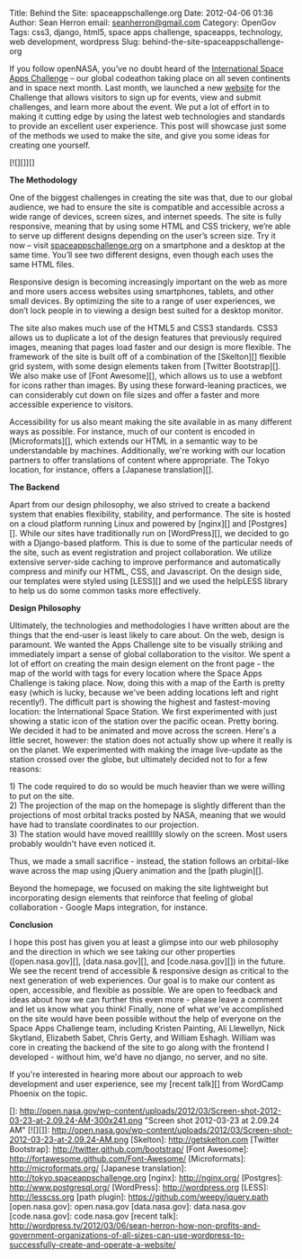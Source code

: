 Title: Behind the Site: spaceappschallenge.org
Date: 2012-04-06 01:36
Author: Sean Herron
email: seanherron@gmail.com
Category: OpenGov
Tags: css3, django, html5, space apps challenge, spaceapps, technology, web development, wordpress
Slug: behind-the-site-spaceappschallenge-org

If you follow openNASA, you’ve no doubt heard of the [International
Space Apps Challenge][] – our global codeathon taking place on all seven
continents and in space next month. Last month, we launched a new
[website][International Space Apps Challenge] for the Challenge that
allows visitors to sign up for events, view and submit challenges, and
learn more about the event. We put a lot of effort in to making it
cutting edge by using the latest web technologies and standards to
provide an excellent user experience. This post will showcase just some
of the methods we used to make the site, and give you some ideas for
creating one yourself.

[![][]][]

**The Methodology**

One of the biggest challenges in creating the site was that, due to our
global audience, we had to ensure the site is compatible and accessible
across a wide range of devices, screen sizes, and internet speeds. The
site is fully responsive, meaning that by using some HTML and CSS
trickery, we’re able to serve up different designs depending on the
user’s screen size. Try it now – visit
[spaceappschallenge.org][International Space Apps Challenge] on a
smartphone and a desktop at the same time. You’ll see two different
designs, even though each uses the same HTML files.

Responsive design is becoming increasingly important on the web as more
and more users access websites using smartphones, tablets, and other
small devices. By optimizing the site to a range of user experiences, we
don’t lock people in to viewing a design best suited for a desktop
monitor.

The site also makes much use of the HTML5 and CSS3 standards. CSS3
allows us to duplicate a lot of the design features that previously
required images, meaning that pages load faster and our design is more
flexible. The framework of the site is built off of a combination of the
[Skelton][] flexible grid system, with some design elements taken from
[Twitter Bootstrap][]. We also make use of [Font Awesome][], which
allows us to use a webfont for icons rather than images. By using these
forward-leaning practices, we can considerably cut down on file sizes
and offer a faster and more accessible experience to visitors.

Accessibility for us also meant making the site available in as many
different ways as possible. For instance, much of our content is encoded
in [Microformats][], which extends our HTML in a semantic way to be
understandable by machines. Additionally, we're working with our
location partners to offer translations of content where appropriate.
The Tokyo location, for instance, offers a [Japanese translation][].

**The Backend**

Apart from our design philosophy, we also strived to create a backend
system that enables flexibility, stability, and performance. The site is
hosted on a cloud platform running Linux and powered by [nginx][] and
[Postgres][]. While our sites have traditionally run on [WordPress][],
we decided to go with a Django-based platform. This is due to some of
the particular needs of the site, such as event registration and project
collaboration. We utilize extensive server-side caching to improve
performance and automatically compress and minify our HTML, CSS, and
Javascript. On the design side, our templates were styled using [LESS][]
and we used the helpLESS library to help us do some common tasks more
effectively.

**Design Philosophy**

Ultimately, the technologies and methodologies I have written about are
the things that the end-user is least likely to care about. On the web,
design is paramount. We wanted the Apps Challenge site to be visually
striking and immediately impart a sense of global collaboration to the
visitor. We spent a lot of effort on creating the main design element on
the front page - the map of the world with tags for every location where
the Space Apps Challenge is taking place. Now, doing this with a map of
the Earth is pretty easy (which is lucky, because we've been adding
locations left and right recently!). The difficult part is showing the
highest and fastest-moving location: the International Space Station. We
first experimented with just showing a static icon of the station over
the pacific ocean. Pretty boring. We decided it had to be animated and
move across the screen. Here's a little secret, however: the station
does not actually show up where it really is on the planet. We
experimented with making the image live-update as the station crossed
over the globe, but ultimately decided not to for a few reasons:

​1) The code required to do so would be much heavier than we were
willing to put on the site.  
2) The projection of the map on the homepage is slightly different than
the projections of most orbital tracks posted by NASA, meaning that we
would have had to translate coordinates to our projection.  
3) The station would have moved realllllly slowly on the screen. Most
users probably wouldn't have even noticed it.

Thus, we made a small sacrifice - instead, the station follows an
orbital-like wave across the map using jQuery animation and the [path
plugin][].

Beyond the homepage, we focused on making the site lightweight but
incorporating design elements that reinforce that feeling of global
collaboration - Google Maps integration, for instance.

**Conclusion**

I hope this post has given you at least a glimpse into our web
philosophy and the direction in which we see taking our other properties
([open.nasa.gov][], [data.nasa.gov][], and [code.nasa.gov][]) in the
future. We see the recent trend of accessible & responsive design as
critical to the next generation of web experiences. Our goal is to make
our content as open, accessible, and flexible as possible. We are open
to feedback and ideas about how we can further this even more - please
leave a comment and let us know what you think! Finally, none of what
we've accomplished on the site would have been possible without the help
of everyone on the Space Apps Challenge team, including Kristen
Painting, Ali Llewellyn, Nick Skytland, Elizabeth Sabet, Chris Gerty,
and William Eshagh. William was core in creating the backend of the site
to go along with the frontend I developed - without him, we'd have no
django, no server, and no site.

If you're interested in hearing more about our approach to web
development and user experience, see my [recent talk][] from WordCamp
Phoenix on the topic.

  [International Space Apps Challenge]: http://spaceappschallenge.org
  []: http://open.nasa.gov/wp-content/uploads/2012/03/Screen-shot-2012-03-23-at-2.09.24-AM-300x241.png
    "Screen shot 2012-03-23 at 2.09.24 AM"
  [![][]]: http://open.nasa.gov/wp-content/uploads/2012/03/Screen-shot-2012-03-23-at-2.09.24-AM.png
  [Skelton]: http://getskelton.com
  [Twitter Bootstrap]: http://twitter.github.com/bootstrap/
  [Font Awesome]: http://fortawesome.github.com/Font-Awesome/
  [Microformats]: http://microformats.org/
  [Japanese translation]: http://tokyo.spaceappschallenge.org
  [nginx]: http://nginx.org/
  [Postgres]: http://www.postgresql.org/
  [WordPress]: http://wordpress.org
  [LESS]: http://lesscss.org
  [path plugin]: https://github.com/weepy/jquery.path
  [open.nasa.gov]: open.nasa.gov
  [data.nasa.gov]: data.nasa.gov
  [code.nasa.gov]: code.nasa.gov
  [recent talk]: http://wordpress.tv/2012/03/06/sean-herron-how-non-profits-and-government-organizations-of-all-sizes-can-use-wordpress-to-successfully-create-and-operate-a-website/
